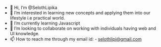 - 👋 Hi, I’m @SelothLipika
- 👀 I’m interested in learning new concepts and applying them into our lifestyle i.e practical world.
- 🌱 I’m currently learning Javascript
- 💞️ I’m looking to collaborate on working with individuals having web and UI knowledge.
- 📫 How to reach me through my email id: - selothlipi@gmail.com

<!---
SelothLipika/SelothLipika is a ✨ special ✨ repository because its `README.md` (this file) appears on your GitHub profile.
You can click the Preview link to take a look at your changes.
--->
